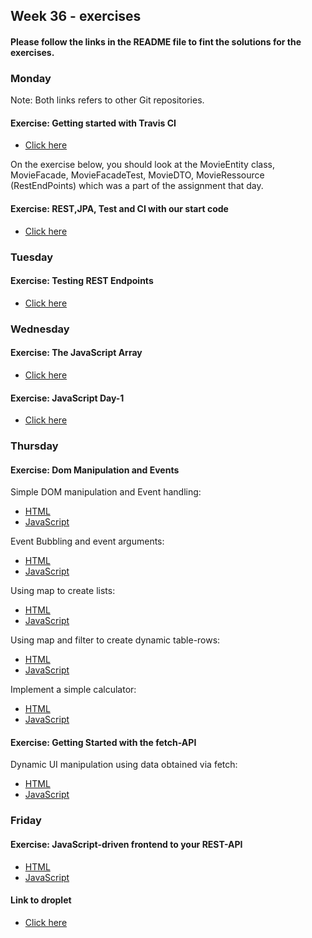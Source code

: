 ## Week 36 - exercises 

#### Please follow the links in the README file to fint the solutions for the exercises.

### Monday

Note: Both links refers to other Git repositories. 

#### Exercise: Getting started with Travis CI 

* [Click here](https://github.com/amandajuhl95/travisGettingStarted)

On the exercise below, you should look at the MovieEntity class, MovieFacade, MovieFacadeTest, MovieDTO, MovieRessource (RestEndPoints) which was a part of the assignment that day.

#### Exercise: REST,JPA, Test and CI with our start code 

* [Click here](https://github.com/amandajuhl95/week3monday)

### Tuesday

#### Exercise: Testing REST Endpoints
* [Click here](https://github.com/amandajuhl95/week3monday/blob/master/src/test/java/rest/MovieResourceTest.java)

### Wednesday

#### Exercise: The JavaScript Array 

* [Click here](https://github.com/amandajuhl95/week36/blob/master/week3wednesday/src/exercise1.js)

#### Exercise: JavaScript Day-1 

* [Click here](https://github.com/amandajuhl95/week36/blob/master/week3wednesday/src/exercise2.js)

### Thursday 

#### Exercise: Dom Manipulation and Events 

Simple DOM manipulation and Event handling:

* [HTML](https://github.com/amandajuhl95/week36/blob/master/week3thursday/src/main/webapp/simpledom.html)
* [JavaScript](https://github.com/amandajuhl95/week36/blob/master/week3thursday/src/main/webapp/simpledomjs.js)

Event Bubbling and event arguments:

* [HTML](https://github.com/amandajuhl95/week36/blob/master/week3thursday/src/main/webapp/eventbubbling.html)
* [JavaScript](https://github.com/amandajuhl95/week36/blob/master/week3thursday/src/main/webapp/eventbubblingjs.js)

Using map to create lists:

* [HTML](https://github.com/amandajuhl95/week36/blob/master/week3thursday/src/main/webapp/map.html)
* [JavaScript](https://github.com/amandajuhl95/week36/blob/master/week3thursday/src/main/webapp/mapjs.js)

Using map and filter to create dynamic table-rows:

* [HTML](https://github.com/amandajuhl95/week36/blob/master/week3thursday/src/main/webapp/filter.html)
* [JavaScript](https://github.com/amandajuhl95/week36/blob/master/week3thursday/src/main/webapp/filterjs.js)

Implement a simple calculator:

* [HTML](https://github.com/amandajuhl95/week36/blob/master/week3thursday/src/main/webapp/calculator.html)
* [JavaScript](https://github.com/amandajuhl95/week36/blob/master/week3thursday/src/main/webapp/calculatorjs.js)

#### Exercise: Getting Started with the fetch-API

Dynamic UI manipulation using data obtained via fetch:

* [HTML](https://github.com/amandajuhl95/week36/blob/master/week3thursday/src/main/webapp/fetch.html)
* [JavaScript](https://github.com/amandajuhl95/week36/blob/master/week3thursday/src/main/webapp/fetchjs.js)


### Friday

#### Exercise: JavaScript-driven frontend to your REST-API

* [HTML](https://github.com/amandajuhl95/week3monday/blob/master/src/main/webapp/index.html)
* [JavaScript](https://github.com/amandajuhl95/week3monday/blob/master/src/main/webapp/movieJS.js)

#### Link to droplet

* [Click here](https://ajuhlhansen.dk/week3monday/)


